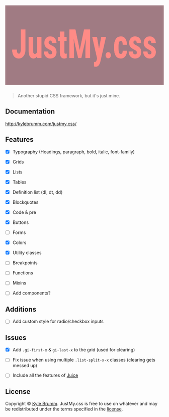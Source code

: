 # ![JustMy.css](https://raw.githubusercontent.com/kjbrum/justmy.css/master/media/justmy.png)

> Another stupid CSS framework, but it's just mine.


## Documentation

http://kylebrumm.com/justmy.css/


## Features

- [x] Typography (Headings, paragraph, bold, italic, font-family)
- [x] Grids
- [x] Lists
- [x] Tables
- [x] Definition list (dl, dt, dd)
- [x] Blockquotes
- [x] Code & pre
- [x] Buttons
- [ ] Forms
- [x] Colors
- [x] Utility classes
- [ ] Breakpoints
- [ ] Functions
- [ ] Mixins
- [ ] Add components?


## Additions

- [ ] Add custom style for radio/checkbox inputs


## Issues

- [x] Add `.gi-first-x` & `gi-last-x` to the grid (used for clearing)
- [ ] Fix issue when using multiple `.list-split-x-x` classes (clearing gets messed up)
- [ ] Include all the features of [Juice](https://github.com/kjbrum/juice)


## License

Copyright © [Kyle Brumm](http://kylebrumm.com). JustMy.css is free to use on whatever and may be redistributed under the terms specified in the [license](LICENSE.md).
